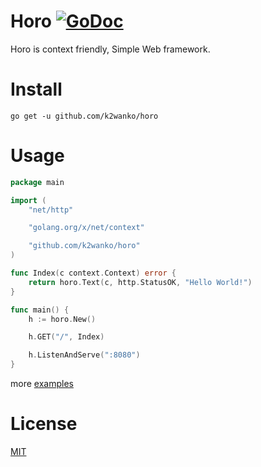 # Horo [![GoDoc](https://godoc.org/github.com/k2wanko/horo?status.svg)](https://godoc.org/github.com/k2wanko/horo)
Horo is context friendly, Simple Web framework.

# Install 

```
go get -u github.com/k2wanko/horo
```

# Usage

```go
package main

import (
    "net/http"

    "golang.org/x/net/context"

    "github.com/k2wanko/horo"
)

func Index(c context.Context) error {
    return horo.Text(c, http.StatusOK, "Hello World!")
}

func main() {
    h := horo.New()

    h.GET("/", Index)

    h.ListenAndServe(":8080")
}
```

more [examples](https://github.com/k2wanko/horo-example)

# License

[MIT](https://github.com/k2wanko/horo/blob/master/LICENSE)